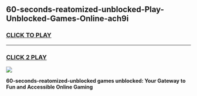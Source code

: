 
## 60-seconds-reatomized-unblocked-Play-Unblocked-Games-Online-ach9i
<h3>
<a href="https://premium76.site?title=60-seconds-reatomized-unblocked&ref=25A">CLICK TO PLAY</a></h3>
<hr>

<h3>
<a href="https://premium76.site?title=60-seconds-reatomized-unblocked&ref=25A">CLICK 2 PLAY</a>
  
</h3>

<a href="https://premium76.site?title=60-seconds-reatomized-unblocked&ref=25A"><img src="https://clearcache.store/games.png"></a>


**60-seconds-reatomized-unblocked games unblocked: Your Gateway to Fun and Accessible Online Gaming**
